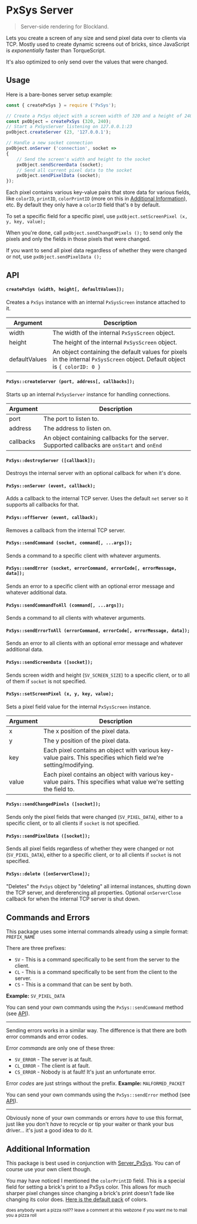 # PxSys Server
> Server-side rendering for Blockland.

Lets you create a screen of any size and send pixel data over to clients via TCP.  Mostly used to create dynamic screens out of bricks, since JavaScript is *exponentially* faster than TorqueScript.

It's also optimized to only send over the values that were changed.


## Usage

Here is a bare-bones server setup example:

```js
const { createPxSys } = require ('PxSys');

// Create a PxSys object with a screen width of 320 and a height of 240
const pxObject = createPxSys (320, 240);
// Start a PxSysServer listening on 127.0.0.1:23
pxObject.createServer (23, '127.0.0.1');

// Handle a new socket connection
pxObject.onServer ('connection', socket =>
{
	// Send the screen's width and height to the socket
	pxObject.sendScreenData (socket);
	// Send all current pixel data to the socket
	pxObject.sendPixelData (socket);
});
```

Each pixel contains various key-value pairs that store data for various fields, like `colorID`, `printID`, `colorPrintID` (more on this in [Additional Information](#additional-information)), etc.  By default they only have a `colorID` field that's `0` by default.

To set a specific field for a specific pixel, use `pxObject.setScreenPixel (x, y, key, value);`

When you're done, call `pxObject.sendChangedPixels ();` to send only the pixels and only the fields in those pixels that were changed.

If you want to send all pixel data regardless of whether they were changed or not, use `pxObject.sendPixelData ();`


## API


#### `createPxSys (width, height[, defaultValues]);`

Creates a `PxSys` instance with an internal `PxSysScreen` instance attached to it.

| Argument     | Description |
| ----------- | ----------- |
| width       | The width of the internal `PxSysScreen` object.  |
| height      | The height of the internal `PxSysScreen` object. |
| defaultValues | An object containing the default values for pixels in the internal `PxSysScreen` object.  Default object is `{ colorID: 0 }` |


#### `PxSys::createServer (port, address[, callbacks]);`

Starts up an internal `PxSysServer` instance for handling connections.

| Argument     | Description |
| ----------- | ----------- |
| port       | The port to listen to. |
| address      | The address to listen on. |
| callbacks | An object containing callbacks for the server.  Supported callbacks are `onStart` and `onEnd` |


#### `PxSys::destroyServer ([callback]);`

Destroys the internal server with an optional callback for when it's done.


#### `PxSys::onServer (event, callback);`

Adds a callback to the internal TCP server.  Uses the default `net` server so it supports all callbacks for that.


#### `PxSys::offServer (event, callback);`

Removes a callback from the internal TCP server.


#### `PxSys::sendCommand (socket, command[, ...args]);`

Sends a command to a specific client with whatever arguments.


#### `PxSys::sendError (socket, errorCommand, errorCode[, errorMessage, data]);`

Sends an error to a specific client with an optional error message and whatever additional data.


#### `PxSys::sendCommandToAll (command[, ...args]);`

Sends a command to all clients with whatever arguments.


#### `PxSys::sendErrorToAll (errorCommand, errorCode[, errorMessage, data]);`

Sends an error to all clients with an optional error message and whatever additional data.


#### `PxSys::sendScreenData ([socket]);`

Sends screen width and height (`SV_SCREEN_SIZE`) to a specific client, or to all of them if `socket` is not specified.


#### `PxSys::setScreenPixel (x, y, key, value);`

Sets a  pixel field value for the internal `PxSysScreen` instance.

| Argument     | Description |
| ----------- | ----------- |
| x       | The x position of the pixel data. |
| y      | The y position of the pixel data. |
| key | Each pixel contains an object with various key-value pairs.  This specifies which field we're setting/modifying. |
| value | Each pixel contains an object with various key-value pairs.  This specifies what value we're setting the field to. |


#### `PxSys::sendChangedPixels ([socket]);`

Sends only the pixel fields that were changed (`SV_PIXEL_DATA`), either to a specific client, or to all clients if `socket` is not specified.


#### `PxSys::sendPixelData ([socket]);`

Sends all pixel fields regardless of whether they were changed or not (`SV_PIXEL_DATA`), either to a specific client, or to all clients if `socket` is not specified.

#### `PxSys::delete ([onServerClose]);`

"Deletes" the `PxSys` object by "deleting" all internal instances, shutting down the TCP server, and dereferencing all properties.  Optional `onServerClose` callback for when the internal TCP server is shut down.


## Commands and Errors

This package uses some internal commands already using a simple format: `PREFIX_NAME`

There are three prefixes:
* `SV` - This is a command specifically to be sent from the server to the client.
* `CL` - This is a command specifically to be sent from the client to the server.
* `CS` - This is a command that can be sent by both.

**Example:** `SV_PIXEL_DATA`

You can send your own commands using the `PxSys::sendCommand` method (see [API](#pxsyssendcommand-socket-command-args)).
***
Sending errors works in a similar way.  The difference is that there are both error commands and error codes.

Error *commands* are only one of these three:
* `SV_ERROR` - The server is at fault.
* `CL_ERROR` - The client is at fault.
* `CS_ERROR` - Nobody is at fault!  It's just an unfortunate error.

Error *codes* are just strings without the prefix.  **Example:** `MALFORMED_PACKET`

You can send your own commands using the `PxSys::sendError` method (see [API](#pxsyssenderror-socket-errorcommand-errorcode-errormessage-data)).
***
Obviously none of your own commands or errors *have* to use this format, just like you don't *have* to recycle or tip your waiter or thank your bus driver... it's just a good idea to do it.


## Additional Information

This package is best used in conjunction with [Server_PxSys](https://github.com/Electrk/Server_PxSys).  You can of course use your own client though.

You may have noticed I mentioned the `colorPrintID` field.  This is a special field for setting a brick's print to a PxSys color.  This allows for much sharper pixel changes since changing a brick's print doesn't fade like changing its color does.  [Here is the default pack](https://github.com/Electrk/Print_PxSys_Default) of colors.


<sup>does anybody want a pizza roll?? leave a comment at this webzone if you want me to mail you a pizza roll</sup>
